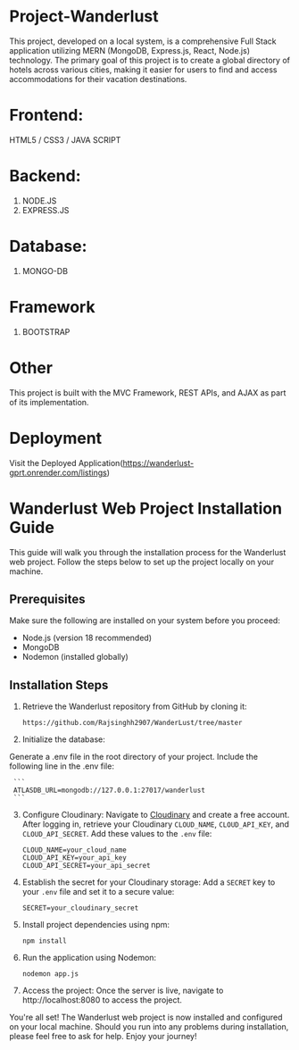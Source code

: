 
# Project-Wanderlust

This project, developed on a local system, is a comprehensive Full Stack application utilizing MERN (MongoDB, Express.js, React, Node.js) technology. The primary goal of this project is to create a global directory of hotels across various cities, making it easier for users to find and access accommodations for their vacation destinations.
 
#  Frontend:
 HTML5 / CSS3 / JAVA SCRIPT

# Backend:
1. NODE.JS
2. EXPRESS.JS

# Database:
1. MONGO-DB

# Framework
1. BOOTSTRAP

# Other
  This project is built with the MVC Framework, REST APIs, and AJAX as part of its implementation.

  # Deployment
  Visit the Deployed Application(https://wanderlust-gprt.onrender.com/listings)
 
  
# Wanderlust Web Project Installation Guide

This guide will walk you through the installation process for the Wanderlust web project. Follow the steps below to set up the project locally on your machine.

## Prerequisites

Make sure the following are installed on your system before you proceed:

- Node.js (version 18 recommended)
- MongoDB
- Nodemon (installed globally)

## Installation Steps

1. Retrieve the Wanderlust repository from GitHub by cloning it:

   ```
   https://github.com/Rajsinghh2907/WanderLust/tree/master
   ```

2. Initialize the database:

Generate a .env file in the root directory of your project.
Include the following line in the .env file:

     ```
     ATLASDB_URL=mongodb://127.0.0.1:27017/wanderlust
     ```

3. Configure Cloudinary:
   Navigate to [Cloudinary](https://cloudinary.com/) and create a free account.
   After logging in, retrieve your Cloudinary `CLOUD_NAME`, `CLOUD_API_KEY`, and `CLOUD_API_SECRET`.
   Add these values to the `.env` file:

     ```
     CLOUD_NAME=your_cloud_name
     CLOUD_API_KEY=your_api_key
     CLOUD_API_SECRET=your_api_secret
     ```

4. Establish the secret for your Cloudinary storage:
   Add a `SECRET` key to your `.env` file and set it to a secure value:

     ```
     SECRET=your_cloudinary_secret
     ```

5. Install project dependencies using npm:

   ```
   npm install
   ```

6. Run the application using Nodemon:

   ```
   nodemon app.js
   ```

7. Access the project:
    Once the server is live, navigate to http://localhost:8080 to access the project.

You're all set! The Wanderlust web project is now installed and configured on your local machine. Should you run into any problems during installation, please feel free to ask for help. Enjoy your journey!

